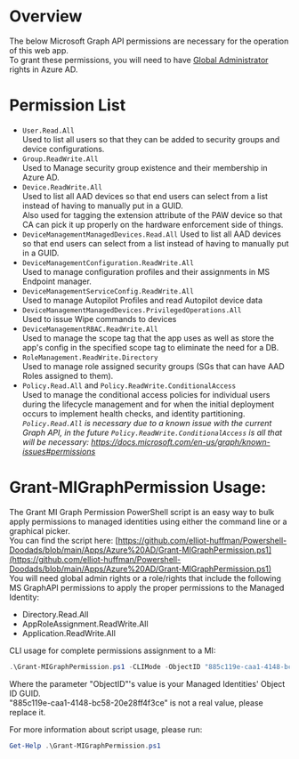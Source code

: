 # Overview

The below Microsoft Graph API permissions are necessary for the operation of this web app.   
To grant these permissions, you will need to have [Global Administrator](https://docs.microsoft.com/en-us/azure/active-directory/roles/permissions-reference#groups-administrator) rights in Azure AD.      

# Permission List

- `User.Read.All`   
   Used to list all users so that they can be added to security groups and device configurations.
- `Group.ReadWrite.All`   
   Used to Manage security group existence and their membership in Azure AD.
- `Device.ReadWrite.All`  
   Used to list all AAD devices so that end users can select from a list instead of having to manually put in a GUID.   
   Also used for tagging the extension attribute of the PAW device so that CA can pick it up properly on the hardware enforcement side of things.
- `DeviceManagementManagedDevices.Read.All`
   Used to list all AAD devices so that end users can select from a list instead of having to manually put in a GUID.
- `DeviceManagementConfiguration.ReadWrite.All`   
   Used to manage configuration profiles and their assignments in MS Endpoint manager.   
- `DeviceManagementServiceConfig.ReadWrite.All`   
   Used to manage Autopilot Profiles and read Autopilot device data
- `DeviceManagementManagedDevices.PrivilegedOperations.All`   
   Used to issue Wipe commands to devices
- `DeviceManagementRBAC.ReadWrite.All`   
   Used to manage the scope tag that the app uses as well as store the app's config in the specified scope tag to eliminate the need for a DB.
- `RoleManagement.ReadWrite.Directory`   
   Used to manage role assigned security groups (SGs that can have AAD Roles assigned to them).
- `Policy.Read.All` and `Policy.ReadWrite.ConditionalAccess`   
   Used to manage the conditional access policies for individual users during the lifecycle management and for when the initial deployment occurs to implement health checks, and identity partitioning.   
_`Policy.Read.All` is necessary due to a known issue with the current Graph API, in the future `Policy.ReadWrite.ConditionalAccess` is all that will be necessary: https://docs.microsoft.com/en-us/graph/known-issues#permissions_

# Grant-MIGraphPermission Usage:
The Grant MI Graph Permission PowerShell script is an easy way to bulk apply permissions to managed identities using either the command line or a graphical picker.   
You can find the script here: [https://github.com/elliot-huffman/Powershell-Doodads/blob/main/Apps/Azure%20AD/Grant-MIGraphPermission.ps1](https://github.com/elliot-huffman/Powershell-Doodads/blob/main/Apps/Azure%20AD/Grant-MIGraphPermission.ps1)   
You will need global admin rights or a role/rights that include the following MS GraphAPI permissions to apply the proper permissions to the Managed Identity:
- Directory.Read.All
- AppRoleAssignment.ReadWrite.All
- Application.ReadWrite.All

CLI usage for complete permissions assignment to a MI:
```PowerShell
.\Grant-MIGraphPermission.ps1 -CLIMode -ObjectID "885c119e-caa1-4148-bc58-20e28ff4f3ce" -PermissionName "User.Read.All","Group.ReadWrite.All", "Device.ReadWrite.All", "DeviceManagementManagedDevices.Read.All","DeviceManagementConfiguration.ReadWrite.All","DeviceManagementServiceConfig.ReadWrite.All", "DeviceManagementManagedDevices.PrivilegedOperations.All", "DeviceManagementRBAC.ReadWrite.All", "RoleManagement.ReadWrite.Directory", "Policy.Read.All", "Policy.ReadWrite.ConditionalAccess"
```
Where the parameter "ObjectID"'s value is your Managed Identities' Object ID GUID.   
"885c119e-caa1-4148-bc58-20e28ff4f3ce" is not a real value, please replace it.

For more information about script usage, please run:
```PowerShell
Get-Help .\Grant-MIGraphPermission.ps1
```
